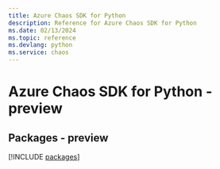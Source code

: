 ```yaml
---
title: Azure Chaos SDK for Python
description: Reference for Azure Chaos SDK for Python
ms.date: 02/13/2024
ms.topic: reference
ms.devlang: python
ms.service: chaos
---
```

# Azure Chaos SDK for Python - preview
## Packages - preview
[!INCLUDE [packages](chaos-index.md)]